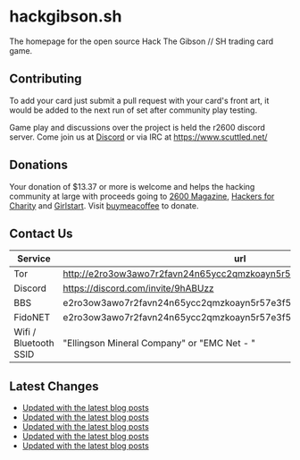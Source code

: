 # hackgibson.sh
The homepage for the open source Hack The Gibson // SH trading card game.


## Contributing

To add your card just submit a pull request with your card's front art, it would be added to the next run of set after community play testing.

Game play and discussions over the project is held the r2600 discord server. Come join us at [Discord](https://discord.com/invite/9hABUzz) or via IRC at https://www.scuttled.net/


## Donations

Your donation of $13.37 or more is welcome and helps the hacking community at large with proceeds going to [2600 Magazine](https://2600.com/), [Hackers for Charity](https://hackersforcharity.org) and [Girlstart](https://girlstart.org).  Visit [buymeacoffee](https://www.buymeacoffee.com/hackgibson.sh) to donate.


## Contact Us

Service | url
-|-
Tor | http://e2ro3ow3awo7r2favn24n65ycc2qmzkoayn5r57e3f56nvjwdcgg32ad.onion
Discord | https://discord.com/invite/9hABUzz
BBS | e2ro3ow3awo7r2favn24n65ycc2qmzkoayn5r57e3f56nvjwdcgg32ad.onion:23
FidoNET | e2ro3ow3awo7r2favn24n65ycc2qmzkoayn5r57e3f56nvjwdcgg32ad.onion:24554
Wifi / Bluetooth SSID | "Ellingson Mineral Company" or "EMC Net - <fidonet address>"

## Latest Changes
<!-- BLOG-POST-LIST:START -->
- [Updated with the latest blog posts](https://github.com/DFW2600/hackgibson.sh/commit/eb81658c3c5de7e624c6ebf115a3b3c878f4709f)
- [Updated with the latest blog posts](https://github.com/DFW2600/hackgibson.sh/commit/4529c18cdc1dc21fec8ce104b75414a7ccca8a10)
- [Updated with the latest blog posts](https://github.com/DFW2600/hackgibson.sh/commit/e09871dfb6c3140e93052abe115400191730b439)
- [Updated with the latest blog posts](https://github.com/DFW2600/hackgibson.sh/commit/6fa82cbd102afb17f08c2b95bbafd0a7b358c2cc)
- [Updated with the latest blog posts](https://github.com/DFW2600/hackgibson.sh/commit/cb329ad080bdba8a38f4e7de6bfe8ea5cfbf9fd4)
<!-- BLOG-POST-LIST:END -->

